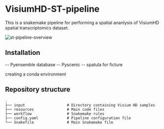 # VisiumHD-ST-pipeline

This is a snakemake pipeline for performing a spatial ananlysis of VisiumHD spatial transcriptomics dataset. 


![st-pipeline-overview](meta/overview_figure.png)

## Installation

-- Pyensemble database
-- Pyscenic
-- spatula for ficture

creating a conda environment



## Repository structure

```
.
├── input                   # Directory containing Visium HD samples
├── resources               # Main code files 
├── workflow                # Snakemake rules 
├── config.yaml             # Pipeline configuration file
└── Snakefile               # Main Snakemake file

```